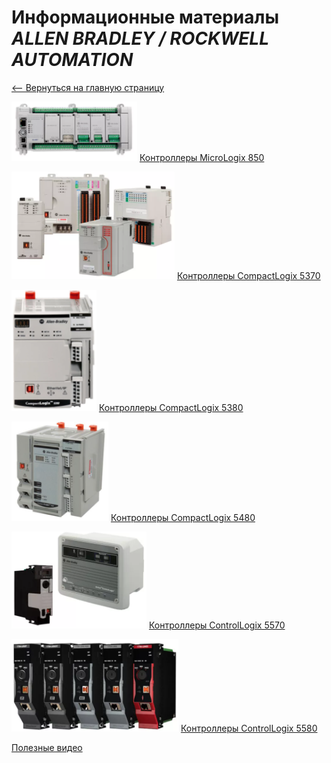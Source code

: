 # **Информационные материалы _ALLEN BRADLEY / ROCKWELL AUTOMATION_**

[<-- Вернуться на главную страницу](../)

![](/RA/media/Micro_850.png)
[Контроллеры MicroLogix 850](https://www.rockwellautomation.com/en-us/products/hardware/allen-bradley/programmable-controllers/micro-controllers/micro800-family/micro850-controllers.html)

![](/RA/media/PAC_5370.png) 
[Контроллеры CompactLogix 5370](https://www.rockwellautomation.com/en-us/products/hardware/allen-bradley/programmable-controllers/small-controllers/compactlogix-family/compactlogix-5370-controllers.html)

![](/RA/media/PAC_5380.png) 
[Контроллеры CompactLogix 5380](https://www.rockwellautomation.com/en-us/products/hardware/allen-bradley/programmable-controllers/small-controllers/compactlogix-family/compactlogix-5380-controllers.html)

![](/RA/media/PAC_5480.png) 
[Контроллеры CompactLogix 5480](https://www.rockwellautomation.com/en-us/products/hardware/allen-bradley/programmable-controllers/small-controllers/compactlogix-family/compactlogix-5480-controllers.html)

![](/RA/media/PAC_5570.png) 
[Контроллеры ControlLogix 5570](https://www.rockwellautomation.com/en-us/products/hardware/allen-bradley/programmable-controllers/large-controllers/controllogix/controllogix-standard-controllers.html)

![](/RA/media/PAC_5580.png) 
[Контроллеры ControlLogix 5580](https://www.rockwellautomation.com/en-us/products/hardware/allen-bradley/programmable-controllers/large-controllers/controllogix/1756controllogix5580.html)

[Полезные видео](Video/index.md)
